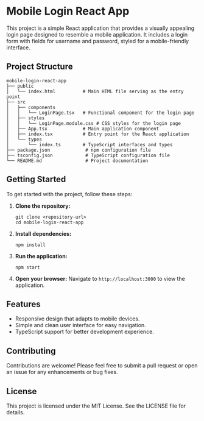 # Mobile Login React App

This project is a simple React application that provides a visually appealing login page designed to resemble a mobile application. It includes a login form with fields for username and password, styled for a mobile-friendly interface.

## Project Structure

```
mobile-login-react-app
├── public
│   └── index.html          # Main HTML file serving as the entry point
├── src
│   ├── components
│   │   └── LoginPage.tsx   # Functional component for the login page
│   ├── styles
│   │   └── LoginPage.module.css # CSS styles for the login page
│   ├── App.tsx             # Main application component
│   ├── index.tsx           # Entry point for the React application
│   └── types
│       └── index.ts        # TypeScript interfaces and types
├── package.json             # npm configuration file
├── tsconfig.json            # TypeScript configuration file
└── README.md                # Project documentation
```

## Getting Started

To get started with the project, follow these steps:

1. **Clone the repository:**
   ```
   git clone <repository-url>
   cd mobile-login-react-app
   ```

2. **Install dependencies:**
   ```
   npm install
   ```

3. **Run the application:**
   ```
   npm start
   ```

4. **Open your browser:**
   Navigate to `http://localhost:3000` to view the application.

## Features

- Responsive design that adapts to mobile devices.
- Simple and clean user interface for easy navigation.
- TypeScript support for better development experience.

## Contributing

Contributions are welcome! Please feel free to submit a pull request or open an issue for any enhancements or bug fixes.

## License

This project is licensed under the MIT License. See the LICENSE file for details.